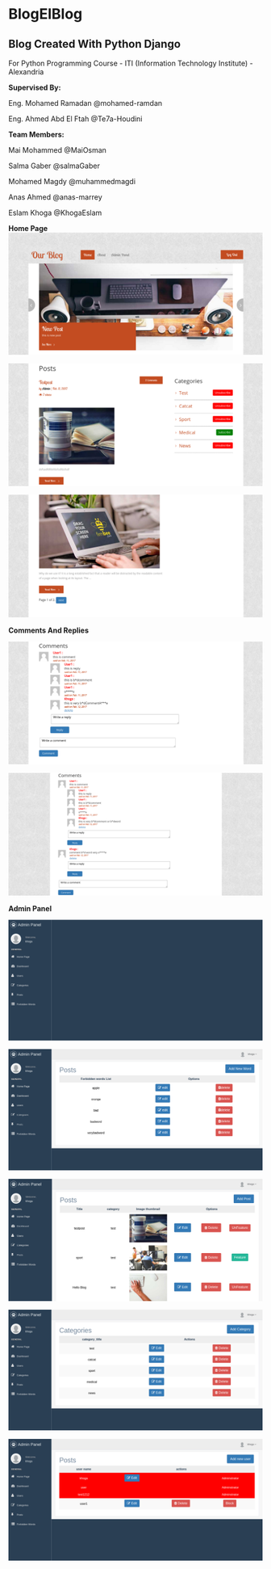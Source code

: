 # BlogElBlog
## Blog Created With Python Django
For Python Programming Course - ITI (Information Technology Institute) - Alexandria

**Supervised By:**

Eng. Mohamed Ramadan 
@mohamed-ramdan

Eng. Ahmed Abd El Ftah
@Te7a-Houdini

**Team Members:** 

Mai Mohammed 
@MaiOsman 

Salma Gaber 
@salmaGaber 

Mohamed Magdy 
@muhammedmagdi 

Anas Ahmed 
@anas-marrey 

Eslam Khoga 
@KhogaEslam 


**Home Page**
![alt tag](https://github.com/KhogaEslam/BlogElBlog/blob/master/Screen_Shoots/Home.png)

![alt tag](https://github.com/KhogaEslam/BlogElBlog/blob/master/Screen_Shoots/Home2.png)

![alt tag](https://github.com/KhogaEslam/BlogElBlog/blob/master/Screen_Shoots/Home3.png)

**Comments And Replies**

![alt tag](https://github.com/KhogaEslam/BlogElBlog/blob/master/Screen_Shoots/Comment1.png)

![alt tag](https://github.com/KhogaEslam/BlogElBlog/blob/master/Screen_Shoots/Comment2.png)

**Admin Panel**

![alt tag](https://github.com/KhogaEslam/BlogElBlog/blob/master/Screen_Shoots/AdminPanel1.png)

![alt tag](https://github.com/KhogaEslam/BlogElBlog/blob/master/Screen_Shoots/AdminPanel2.png)

![alt tag](https://github.com/KhogaEslam/BlogElBlog/blob/master/Screen_Shoots/AdminPanel3.png)

![alt tag](https://github.com/KhogaEslam/BlogElBlog/blob/master/Screen_Shoots/AdminPanel4.png)

![alt tag](https://github.com/KhogaEslam/BlogElBlog/blob/master/Screen_Shoots/AdminPanel5.png)

